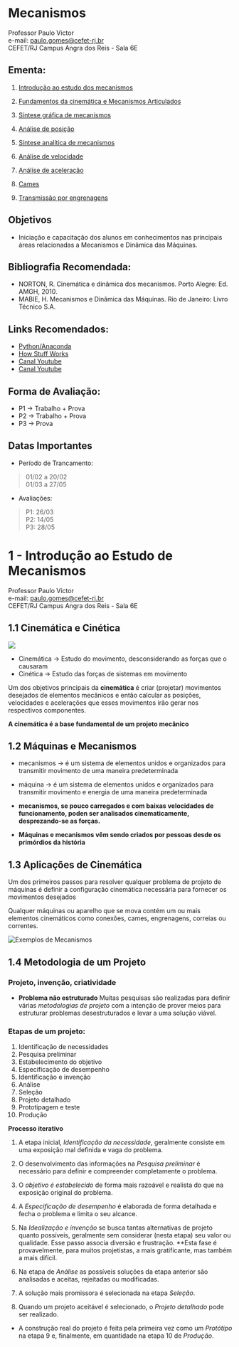 # Mecanismos
Professor Paulo Victor \
e-mail: paulo.gomes@cefet-rj.br \
CEFET/RJ Campus Angra dos Reis - Sala 6E



## Ementa:


 
1. [Introdução ao estudo dos mecanismos](Mecs1.ipynb)


2. [Fundamentos da cinemática e Mecanismos Articulados](Mecs2.ipynb)


3. [Síntese gráfica de mecanismos]()


4. [Análise de posição]()


5. [Síntese analítica de mecanismos]()


6. [Análise de velocidade]()


7. [Análise de aceleração]()


8. [Cames]()


9. [Transmissão por engrenagens]()



## Objetivos
* Iniciação e capacitação dos alunos em conhecimentos nas principais áreas relacionadas a Mecanismos e Dinâmica das Máquinas.



## Bibliografia Recomendada:
* NORTON, R. Cinemática e dinâmica dos mecanismos. Porto Alegre: Ed. AMGH, 2010.
* MABIE, H. Mecanismos e Dinâmica das Máquinas. Rio de Janeiro: Livro Técnico S.A.



## Links Recomendados: 
* [Python/Anaconda](https://www.anaconda.com/)
* [How Stuff Works](https://www.howstuffworks.com/)
* [Canal Youtube](https://www.youtube.com/user/thang010146)
* [Canal Youtube](https://www.youtube.com/user/mekanizmalar)



## Forma de Avaliação:
* P1 -> Trabalho + Prova
* P2 -> Trabalho + Prova
* P3 -> Prova



## Datas Importantes
* Período de Trancamento:
> 01/02 a 20/02 \
> 01/03 a 27/05
* Avaliações:
>P1: 26/03  \
>P2: 14/05  \
>P3: 28/05 



# 1 - Introdução ao Estudo de Mecanismos
Professor Paulo Victor \
e-mail: paulo.gomes@cefet-rj.br \
CEFET/RJ Campus Angra dos Reis - Sala 6E



## 1.1 Cinemática e Cinética


![](Slides/Mecanismos/Figuras/fig101.png)


* Cinemática -> Estudo do movimento, desconsiderando as forças que o causaram
* Cinética -> Estudo das forças de sistemas em movimento


Um dos objetivos principais da **cinemática** é criar (projetar) movimentos desejados de elementos mecânicos e então calcular as posições, velocidades e acelerações que esses movimentos irão gerar nos respectivos componentes.


**A cinemática é a base fundamental de um projeto mecânico**



## 1.2 Máquinas e Mecanismos


* mecanismos -> é um sistema de elementos unidos e organizados para transmitir movimento de uma maneira predeterminada


* máquina -> é um sistema de elementos unidos e organizados para transmitir movimento e energia de uma maneira predeterminada


* **mecanismos, se pouco carregados e com baixas velocidades de funcionamento, poden ser analisados cinematicamente, desprezando-se as forças.** 


* **Máquinas e mecanismos vêm sendo criados por pessoas desde os primórdios da história** 



## 1.3 Aplicações de Cinemática

Um dos primeiros passos para resolver qualquer problema de projeto de máquinas é definir a configuração cinemática necessária para fornecer os movimentos desejados

Qualquer máquinas ou aparelho que se mova contém um ou mais elementos cinemáticos como conexões, cames, engrenagens, correias ou correntes.


![Exemplos de Mecanismos](Slides/Mecanismos/Figuras/fig1-1.jpg)



## 1.4 Metodologia de um Projeto


### Projeto, invenção, criatividade


* **Problema não estruturado**
Muitas pesquisas são realizadas para definir várias *metodologias de projeto* com a intenção de prover meios para estruturar problemas desestruturados e levar a uma solução viável. 


### Etapas de um projeto: 
1. Identificação de necessidades
2. Pesquisa preliminar
3. Estabelecimento do objetivo
4. Especificação de desempenho
5. Identificação e invenção
6. Análise
7. Seleção
8. Projeto detalhado
9. Prototipagem e teste
10. Produção 


**Processo iterativo**


1. A etapa inicial, *Identificação da necessidade*, geralmente consiste em uma exposição mal definida e vaga do problema.


2. O desenvolvimento das informações na *Pesquisa preliminar* é necessário para definir e compreender completamente o problema.


3. O *objetivo é estabelecido* de forma mais razoável e realista do que na exposição original do problema.


4. A *Especificação de desempenho* é elaborada de forma detalhada e fecha o problema e limita o seu alcance.


5. Na *Idealização e invenção* se busca tantas alternativas de projeto quanto possíveis, geralmente sem considerar (nesta etapa) seu valor ou qualidade. Esse passo associa diversão e frustração. **Esta fase é provavelmente, para muitos projetistas, a mais gratificante, mas também a mais difícil.


6. Na etapa de *Análise* as possíveis soluções da etapa anterior são analisadas e aceitas, rejeitadas ou modificadas.


7. A solução mais promissora é selecionada na etapa *Seleção*.


8. Quando um projeto aceitável é selecionado, o *Projeto detalhado* pode ser realizado.


* A construção real do projeto é feita pela primeira vez como um *Protótipo* na etapa 9 e, finalmente, em quantidade na etapa 10 de *Produção*. 

